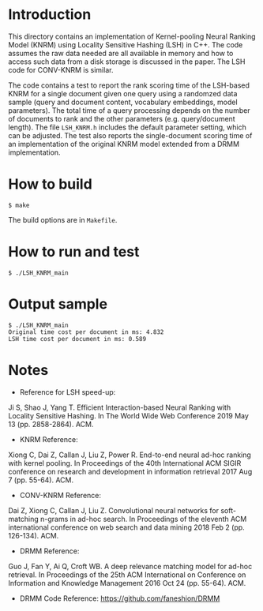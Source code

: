 
# Introduction
This directory contains an implementation of Kernel-pooling Neural Ranking Model (KNRM) using
Locality Sensitive Hashing (LSH) in C++.  The code assumes the raw data needed  are all available in memory and how to
access such data from a disk storage is discussed in the paper.  The LSH code for CONV-KNRM is similar.

The code  contains a test to report the rank scoring time  of the LSH-based KNRM for a single document given one query
using a randomzed data sample (query and document content, vocabulary embeddings, model parameters).
The total time of a query processing depends on the number of documents to rank and the other parameters
(e.g. query/document length).  The file  ``LSH_KNRM.h`` includes the default parameter setting, which can be adjusted.
The  test also reports the single-document scoring time  of an implementation of the original KNRM model
extended from a DRMM implementation.

# How to build
```
$ make
```

The build options are in ``Makefile``.

# How to run and test
```
$ ./LSH_KNRM_main
```

# Output sample
```
$ ./LSH_KNRM_main
Original time cost per document in ms: 4.832
LSH time cost per document in ms: 0.589
```

# Notes

* Reference for LSH speed-up:

Ji S, Shao J, Yang T. Efficient Interaction-based Neural Ranking with Locality Sensitive Hashing. In The World Wide Web Conference 2019 May 13 (pp. 2858-2864). ACM.

* KNRM Reference:

Xiong C, Dai Z, Callan J, Liu Z, Power R. End-to-end neural ad-hoc ranking with kernel pooling. In Proceedings of the 40th International ACM SIGIR conference on research and development in information retrieval 2017 Aug 7 (pp. 55-64). ACM.

* CONV-KNRM Reference:

Dai Z, Xiong C, Callan J, Liu Z. Convolutional neural networks for soft-matching n-grams in ad-hoc search. In Proceedings of the eleventh ACM international conference on web search and data mining 2018 Feb 2 (pp. 126-134). ACM.

* DRMM Reference:

Guo J, Fan Y, Ai Q, Croft WB. A deep relevance matching model for ad-hoc retrieval. In Proceedings of the 25th ACM International on Conference on Information and Knowledge Management 2016 Oct 24 (pp. 55-64). ACM.

* DRMM Code Reference: https://github.com/faneshion/DRMM
